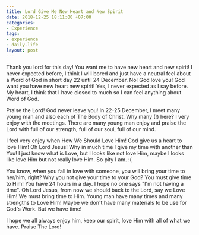 ```yaml
---
title: Lord Give Me New Heart and New Spirit
date: 2018-12-25 18:11:00 +07:00
categories:
- Experience
tags:
- experience
- daily-life
layout: post
---
```


Thank you lord for this day! You want me to have new heart and new spirit! I never expected before, I think I will bored and just have a neutral feel about a Word of God in short day 22 until 24 December. No! God love you! God want you have new heart new spirit! Yes, I never expected as I say before. My heart, I think that I have closed to much so I can feel anything about Word of God.

<!--more-->

Praise the Lord! God never leave you! In 22-25 December, I meet many young man and also each of The Body of Christ. Why many (!) here? I very enjoy with the meetings. There are many young man enjoy and praise the Lord with full of our strength, full of our soul, full of our mind.

I feel very enjoy when How We Should Love Him! God give us a heart to love Him! Oh Lord Jesus! Why in much time I give my time with another than You! I just know what is Love, but I looks like not love Him, maybe I looks like love Him but not really love Him. So pity I am. :(

You know, when you fall in love with someone, you will bring your time to her/him, right? Why you not give your time to your God? You must give time to Him! You have 24 hours in a day. I hope no one says "I'm not having a time". Oh Lord Jesus, from now we should back to the Lord, say we Love Him! We must bring time to Him. Young man have many times and many strengths to Love Him! Maybe we don't have many materials to be use for God's Work. But we have time!

I hope we all always enjoy him, keep our spirit, love Him with all of what we have. Praise The Lord!